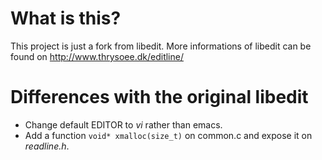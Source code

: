 # What is this? 

This project is just a fork from libedit. 
More informations of libedit can be found on http://www.thrysoee.dk/editline/

# Differences with the original libedit 

* Change default EDITOR to *vi* rather than emacs.
* Add a function `void* xmalloc(size_t)` on common.c and expose it on *readline.h*.
